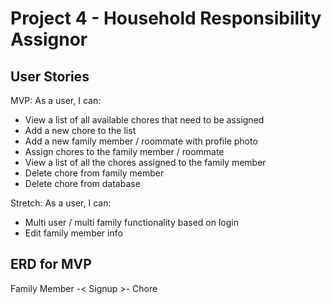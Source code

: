 # Project 4 - Household Responsibility Assignor

## User Stories

MVP: As a user, I can:
- View a list of all available chores that need to be assigned
- Add a new chore to the list 
- Add a new family member / roommate with profile photo
- Assign chores to the family member / roommate
- View a list of all the chores assigned to the family member
- Delete chore from family member 
- Delete chore from database

Stretch: As a user, I can:
- Multi user / multi family functionality based on login 
- Edit family member info

## ERD for MVP

Family Member -< Signup >- Chore

